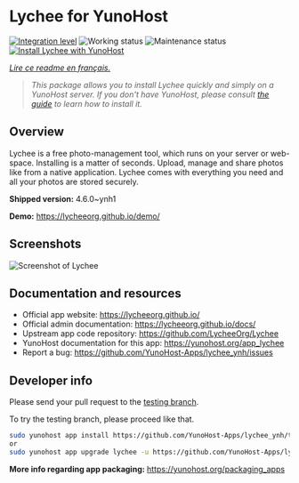 <!--
N.B.: This README was automatically generated by https://github.com/YunoHost/apps/tree/master/tools/README-generator
It shall NOT be edited by hand.
-->

# Lychee for YunoHost

[![Integration level](https://dash.yunohost.org/integration/lychee.svg)](https://dash.yunohost.org/appci/app/lychee) ![Working status](https://ci-apps.yunohost.org/ci/badges/lychee.status.svg) ![Maintenance status](https://ci-apps.yunohost.org/ci/badges/lychee.maintain.svg)  
[![Install Lychee with YunoHost](https://install-app.yunohost.org/install-with-yunohost.svg)](https://install-app.yunohost.org/?app=lychee)

*[Lire ce readme en français.](./README_fr.md)*

> *This package allows you to install Lychee quickly and simply on a YunoHost server.
If you don't have YunoHost, please consult [the guide](https://yunohost.org/#/install) to learn how to install it.*

## Overview

Lychee is a free photo-management tool, which runs on your server or web-space. Installing is a matter of seconds. Upload, manage and share photos like from a native application. Lychee comes with everything you need and all your photos are stored securely. 

**Shipped version:** 4.6.0~ynh1


**Demo:** https://lycheeorg.github.io/demo/

## Screenshots

![Screenshot of Lychee](./doc/screenshots/screenshot.jpg)

## Documentation and resources

* Official app website: <https://lycheeorg.github.io/>
* Official admin documentation: <https://lycheeorg.github.io/docs/>
* Upstream app code repository: <https://github.com/LycheeOrg/Lychee>
* YunoHost documentation for this app: <https://yunohost.org/app_lychee>
* Report a bug: <https://github.com/YunoHost-Apps/lychee_ynh/issues>

## Developer info

Please send your pull request to the [testing branch](https://github.com/YunoHost-Apps/lychee_ynh/tree/testing).

To try the testing branch, please proceed like that.

``` bash
sudo yunohost app install https://github.com/YunoHost-Apps/lychee_ynh/tree/testing --debug
or
sudo yunohost app upgrade lychee -u https://github.com/YunoHost-Apps/lychee_ynh/tree/testing --debug
```

**More info regarding app packaging:** <https://yunohost.org/packaging_apps>
